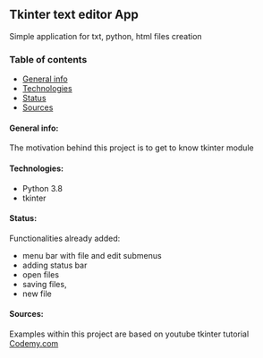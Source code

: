 ## Tkinter text editor App
Simple application for txt, python, html files creation

### Table of contents
- [General info](#general-info)
- [Technologies](#technologies)
- [Status](#status)
- [Sources](#sources)

#### General info:
The motivation behind this project is to get to know tkinter module

#### Technologies:
- Python 3.8 <br>
- tkinter

#### Status:
Functionalities already added:
- menu bar with file and edit submenus
- adding status bar
- open files
- saving files,
- new file

#### Sources:
Examples within this project are based on youtube tkinter tutorial [Codemy.com](https://www.youtube.com/playlist?list=PLCC34OHNcOtoC6GglhF3ncJ5rLwQrLGnV)
